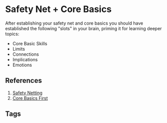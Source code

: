 # Safety Net + Core Basics

After establishing your safety net and core basics you should have established the following "slots" in your brain, priming it for learning deeper topics:  
* Core Basic Skills  
* Limits  
* Connections 
* Implications
* Emotions  

## References
1. [Safety Netting](../202211200642)
2. [Core Basics First](../202211200649)

## Tags
